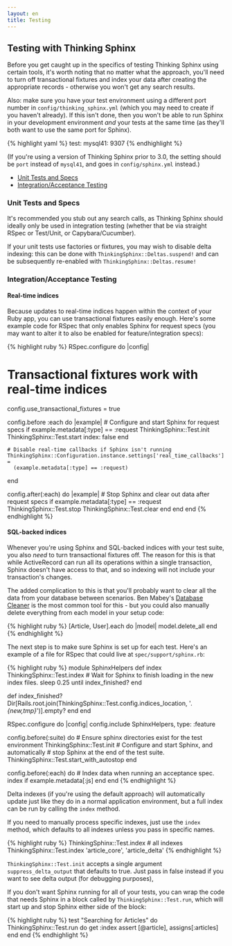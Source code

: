 ```yaml
---
layout: en
title: Testing
---
```


## Testing with Thinking Sphinx

Before you get caught up in the specifics of testing Thinking Sphinx using certain tools, it's worth noting that no matter what the approach, you'll need to turn off transactional fixtures and index your data after creating the appropriate records - otherwise you won't get any search results.

Also: make sure you have your test environment using a different port number in `config/thinking_sphinx.yml` (which you may need to create if you haven't already). If this isn't done, then you won't be able to run Sphinx in your development environment _and_ your tests at the same time (as they'll both want to use the same port for Sphinx).

{% highlight yaml %}
test:
  mysql41: 9307
{% endhighlight %}

(If you're using a version of Thinking Sphinx prior to 3.0, the setting should be `port` instead of `mysql41`, and goes in `config/sphinx.yml` instead.)

* [Unit Tests and Specs](#unit_tests)
* [Integration/Acceptance Testing](#acceptance)

<h3 id="unit_tests">Unit Tests and Specs</h3>

It's recommended you stub out any search calls, as Thinking Sphinx should ideally only be used in integration testing (whether that be via straight RSpec or Test/Unit, or Capybara/Cucumber).

If your unit tests use factories or fixtures, you may wish to disable delta indexing: this can be done with `ThinkingSphinx::Deltas.suspend!` and can be subsequently re-enabled with `ThinkingSphinx::Deltas.resume!`

<h3 id="acceptance">Integration/Acceptance Testing</h3>

#### Real-time indices

Because updates to real-time indices happen within the context of your Ruby app, you can use transactional fixtures easily enough. Here's some example code for RSpec that only enables Sphinx for request specs (you may want to alter it to also be enabled for feature/integration specs):

{% highlight ruby %}
RSpec.configure do |config|
  # Transactional fixtures work with real-time indices
  config.use_transactional_fixtures = true

  config.before :each do |example|
    # Configure and start Sphinx for request specs
    if example.metadata[:type] == :request
      ThinkingSphinx::Test.init
      ThinkingSphinx::Test.start index: false
    end

    # Disable real-time callbacks if Sphinx isn't running
    ThinkingSphinx::Configuration.instance.settings['real_time_callbacks'] =
      (example.metadata[:type] == :request)
  end

  config.after(:each) do |example|
    # Stop Sphinx and clear out data after request specs
    if example.metadata[:type] == :request
      ThinkingSphinx::Test.stop
      ThinkingSphinx::Test.clear
    end
  end
end
{% endhighlight %}

#### SQL-backed indices

Whenever you're using Sphinx and SQL-backed indices with your test suite, you also _need_ to turn transactional fixtures off. The reason for this is that while ActiveRecord can run all its operations within a single transaction, Sphinx doesn't have access to that, and so indexing will not include your transaction's changes.

The added complication to this is that you'll probably want to clear all the data from your database between scenarios. Ben Mabey's [Database Cleaner](http://github.com/bmabey/database_cleaner) is the most common tool for this - but you could also manually delete everything from each model in your setup code:

{% highlight ruby %}
[Article, User].each do |model|
  model.delete_all
end
{% endhighlight %}

The next step is to make sure Sphinx is set up for each test. Here's an example of a file for RSpec that could live at `spec/support/sphinx.rb`:

{% highlight ruby %}
module SphinxHelpers
  def index
    ThinkingSphinx::Test.index
    # Wait for Sphinx to finish loading in the new index files.
    sleep 0.25 until index_finished?
  end

  def index_finished?
    Dir[Rails.root.join(ThinkingSphinx::Test.config.indices_location, '*.{new,tmp}*')].empty?
  end
end

RSpec.configure do |config|
  config.include SphinxHelpers, type: :feature

  config.before(:suite) do
    # Ensure sphinx directories exist for the test environment
    ThinkingSphinx::Test.init
    # Configure and start Sphinx, and automatically
    # stop Sphinx at the end of the test suite.
    ThinkingSphinx::Test.start_with_autostop
  end

  config.before(:each) do
    # Index data when running an acceptance spec.
    index if example.metadata[:js]
  end
end
{% endhighlight %}

Delta indexes (if you're using the default approach) will automatically update just like they do in a normal application environment, but a full index can be run by calling the `index` method.

If you need to manually process specific indexes, just use the `index` method, which defaults to all indexes unless you pass in specific names.

{% highlight ruby %}
ThinkingSphinx::Test.index # all indexes
ThinkingSphinx::Test.index 'article_core', 'article_delta'
{% endhighlight %}

`ThinkingSphinx::Test.init` accepts a single argument `suppress_delta_output` that defaults to true. Just pass in false instead if you want to see delta output (for debugging purposes),

If you don't want Sphinx running for all of your tests, you can wrap the code that needs Sphinx in a block called by `ThinkingSphinx::Test.run`, which will start up and stop Sphinx either side of the block:

{% highlight ruby %}
test "Searching for Articles" do
  ThinkingSphinx::Test.run do
    get :index
    assert [@article], assigns[:articles]
  end
end
{% endhighlight %}
